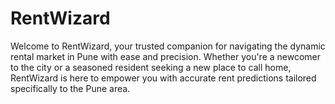 # RentWizard
Welcome to RentWizard, your trusted companion for navigating the dynamic rental market in Pune with ease and precision. Whether you're a newcomer to the city or a seasoned resident seeking a new place to call home, RentWizard is here to empower you with accurate rent predictions tailored specifically to the Pune area.


